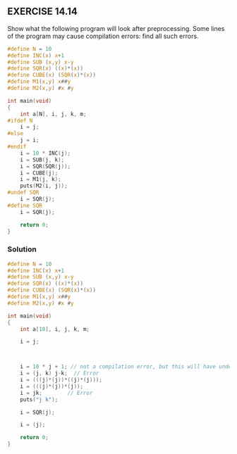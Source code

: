 ## EXERCISE 14.14
Show what the following program will look after preprocessing. Some lines of the program may cause compilation errors: find all such errors.
```c
#define N = 10
#define INC(x) x+1
#define SUB (x,y) x-y
#define SQR(x) ((x)*(x))
#define CUBE(x) (SQR(x)*(x))
#define M1(x,y) x##y
#define M2(x,y) #x #y

int main(void)
{
    int a[N], i, j, k, m;
#ifdef N
    i = j;
#else 
    j = i;
#endif
    i = 10 * INC(j);
    i = SUB(j, k);
    i = SQR(SQR(j));
    i = CUBE(j);
    i = M1(j, k);
    puts(M2(i, j));    
#undef SQR
    i = SQR(j);
#define SQR
    i = SQR(j);

    return 0;
}
```
### Solution
```c
#define N = 10
#define INC(x) x+1
#define SUB (x,y) x-y
#define SQR(x) ((x)*(x))
#define CUBE(x) (SQR(x)*(x))
#define M1(x,y) x##y
#define M2(x,y) #x #y

int main(void)
{
    int a[10], i, j, k, m;

    i = j;



    i = 10 * j + 1; // not a compilation error, but this will have undesirable results
    i = (j, k) j-k;  // Error
    i = (((j)*(j))*((j)*(j)));
    i = (((j)*(j))*(j));
    i = jk;        // Error
    puts("j k");    

    i = SQR(j);

    i = (j);

    return 0;
}
```
